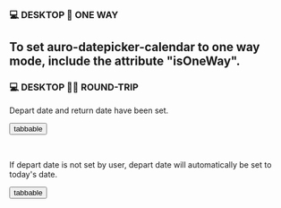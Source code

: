 ### 💻 DESKTOP 📅 ONE WAY
## To set auro-datepicker-calendar to one way mode, include the attribute "isOneWay".

<!-- Depart date has been set.

<button>tabbable</button>

<div class="exampleWrapper">
  <auro-datepicker-calendar departDate_year="2021" departDate_month="10" departDate_day="30"   isOneWay>
  </auro-datepicker-calendar>
</div>

<br/>

Depart date has NOT been set, so the depart date has been set to today's date.

<button>tabbable</button>

<div class="exampleWrapper">
  <auro-datepicker-calendar   isOneWay>
  </auro-datepicker-calendar>
</div> -->

### 💻 DESKTOP 📅📅 ROUND-TRIP

Depart date and return date have been set.

<button>tabbable</button>

<div class="exampleWrapper">
  <auro-datepicker-calendar departDate_year="2021" departDate_month="10" departDate_day="30" returnDate_year="2021" returnDate_month="7" returnDate_day="27"  >
  </auro-datepicker-calendar>
</div>

<br/>

If depart date is not set by user, depart date will automatically be set to today's date.

<div class="exampleWrapper">
  <auro-datepicker-calendar  >
  </auro-datepicker-calendar>
</div>

<button>tabbable</button>